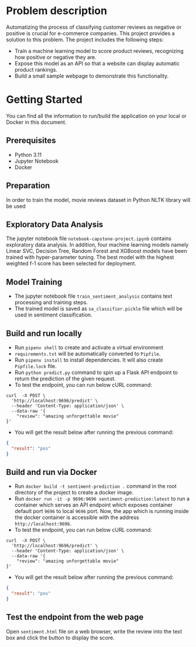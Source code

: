# Problem description

Automatizing the process of classifying customer reviews as negative or positive is crucial for e-commerce companies.  This project provides a solution to this problem. The project includes the following steps: 

- Train a machine learning model to score product reviews, recognizing how positive or negative they are.
- Expose this model as an API so that a website can display automatic product rankings.
- Build a small sample webpage to demonstrate this functionality.


# Getting Started

You can find all the information to run/build the application on your local or Docker in this document.

## Prerequisites

- Python 3.11
- Jupyter Notebook
- Docker

## Preparation

In order to train the model, movie reviews dataset in Python NLTK library will be used

## Exploratory Data Analysis

The jupyter notebook file `notebook-capstone-project.ipynb` contains exploratory data analysis. In addition, four machine learning models namely Linear SVC, Decision Tree, Random Forest and XGBoost models have been trained with hyper-parameter tuning. The best model with the highest weighted f-1 score has been selected for deployment.

## Model Training
- The jupyter notebook file `train_sentiment_analysis` contains text processing and training steps. 
- The trained model is saved as `sa_classifier.pickle` file which will be used in sentiment classification.

## Build and run locally

- Run `pipenv shell` to create and activate a virtual environment
- `requirements.txt` will be automatically converted to `Pipfile`.
- Run `pipenv install` to install dependencies. It will also create `Pipfile.lock` file.
- Run `python predict.py` command to spin up a Flask API endpoint to return the prediction of the given request.
- To test the endpoint, you can run below cURL command:

```shell
curl  -X POST \
  'http://localhost:9696/predict' \
  --header 'Content-Type: application/json' \
  --data-raw '{
    "review": "amazing unforgettable movie"
}'
```

- You will get the result below after running the previous command:

```json
{
  "result": "pos"
}
```

## Build and run via Docker

- Run `docker build -t sentiment-prediction .` command in the root directory of the project to create a docker image.
- Run `docker run -it -p 9696:9696 sentiment-prediction:latest` to run a container which serves an API endpoint which exposes container default port `9696` to local `9696` port. Now, the app which is running inside the docker container is accessible with the address `http://localhost:9696`.
- To test the endpoint, you can run below cURL command:

```shell
curl  -X POST \
  'http://localhost:9696/predict' \
  --header 'Content-Type: application/json' \
  --data-raw '{
    "review": "amazing unforgettable movie"
}'
```

- You will get the result below after running the previous command:

```json
{
  "result": "pos"
}
```
## Test the endpoint from the web page

Open `sentiment.html` file on a web browser, write the review into the text box and click the button to display the score.
